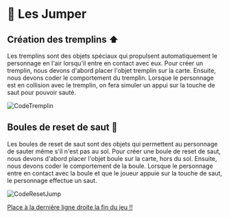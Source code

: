 
# 🦘 Les Jumper 

## Création des tremplins ⬆️

Les tremplins sont des objets spéciaux qui propulsent automatiquement le personnage en l'air lorsqu'il entre en contact avec eux. Pour créer un tremplin, nous devons d'abord placer l'objet tremplin sur la carte. Ensuite, nous devons coder le comportement du tremplin. Lorsque le personnage est en collision avec le tremplin, on fera simuler un appui sur la touche de saut pour pouvoir sauté.

![CodeTremplin](Images/CodeTremplin.png)

## Boules de reset de saut 🔄

Les boules de reset de saut sont des objets qui permettent au personnage de sauter même s'il n'est pas au sol. Pour créer une boule de reset de saut, nous devons d'abord placer l'objet boule sur la carte, hors du sol. Ensuite, nous devons coder le comportement de la boule. Lorsque le personnage entre en contact avec la boule et que le joueur appuie sur la touche de saut, le personnage effectue un saut.

![CodeResetJump](Images/CodeResetJump.png)

[Place à la dernière ligne droite la fin du jeu !!](https://github.com/g404-code-gaming/GeometryDash_CodeGaming/blob/main/Création-Du-Jeu/05_End.md)

